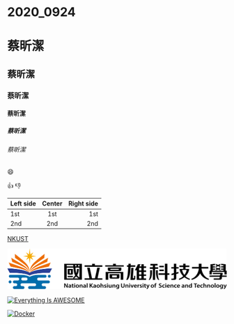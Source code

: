 # 2020_0924

# 蔡昕潔
## 蔡昕潔
### 蔡昕潔
#### 蔡昕潔
##### 蔡昕潔
###### 蔡昕潔

:smile:

:+1:
:-1:

|Left side| Center |Right side|
|:--------|:------:|---------:|
|1st|1st|1st|
|2nd|2nd|2nd|

[NKUST](https://www.nkust.edu.tw/)

![NKFUST](nkust.png "第一科大")

[![Everything Is AWESOME](https://img.youtube.com/vi/StTqXEQ2l-Y/0.jpg)](https://www.youtube.com/watch?v=StTqXEQ2l-Y "Everything Is AWESOME")

[![Docker](https://img.youtube.com/vi/sSm2dRarhPo/0.jpg)](https://www.youtube.com/watch?v=sSm2dRarhPo "Docker")

